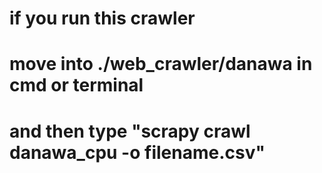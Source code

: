 # if you run this crawler
# move into ./web_crawler/danawa in cmd or terminal
# and then type "scrapy crawl danawa_cpu -o filename.csv"

